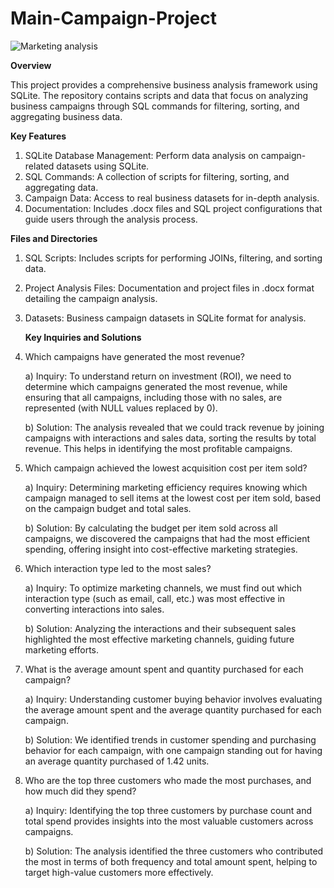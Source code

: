 # Main-Campaign-Project

![Marketing analysis](https://github.com/user-attachments/assets/0dba9072-2057-4f28-8ec5-515863ecf26c)

**Overview**

This project provides a comprehensive business analysis framework using SQLite. The repository contains scripts and data that focus on analyzing business campaigns through SQL commands for filtering, sorting, and aggregating business data.

**Key Features**

1) SQLite Database Management: Perform data analysis on campaign-related datasets using SQLite.
2) SQL Commands: A collection of scripts for filtering, sorting, and aggregating data.
3) Campaign Data: Access to real business datasets for in-depth analysis.
4) Documentation: Includes .docx files and SQL project configurations that guide users through the analysis process.
   
**Files and Directories**

1) SQL Scripts: Includes scripts for performing JOINs, filtering, and sorting data.
2) Project Analysis Files: Documentation and project files in .docx format detailing the campaign analysis.
3) Datasets: Business campaign datasets in SQLite format for analysis.



   **Key Inquiries and Solutions**
   
   
1) Which campaigns have generated the most revenue?
   
   a) Inquiry: To understand return on investment (ROI), we need to determine which campaigns generated the most revenue, while ensuring 
  that all campaigns, including those with no sales, are represented (with NULL values replaced by 0).

   b) Solution: The analysis revealed that we could track revenue by joining campaigns with interactions and sales data, sorting the 
  results by total revenue. This helps in identifying the most profitable campaigns.

2) Which campaign achieved the lowest acquisition cost per item sold?
   
   a) Inquiry: Determining marketing efficiency requires knowing which campaign managed to sell items at the lowest cost per item sold, 
   based on the campaign budget and total sales.

   b) Solution: By calculating the budget per item sold across all campaigns, we discovered the campaigns that had the most efficient 
   spending, offering insight into cost-effective marketing strategies.

3) Which interaction type led to the most sales?
   
   a) Inquiry: To optimize marketing channels, we must find out which interaction type (such as email, call, etc.) was most effective in 
   converting interactions into sales.

   b) Solution: Analyzing the interactions and their subsequent sales highlighted the most effective marketing channels, guiding future 
   marketing efforts.

4) What is the average amount spent and quantity purchased for each campaign?
   
   a) Inquiry: Understanding customer buying behavior involves evaluating the average amount spent and the average quantity purchased for 
   each campaign.

   b) Solution: We identified trends in customer spending and purchasing behavior for each campaign, with one campaign standing out for 
    having an average quantity purchased of 1.42 units.

5) Who are the top three customers who made the most purchases, and how much did they spend?
   
   a) Inquiry: Identifying the top three customers by purchase count and total spend provides insights into the most valuable customers 
   across campaigns.

   b) Solution: The analysis identified the three customers who contributed the most in terms of both frequency and total amount spent, 
   helping to target high-value customers more effectively.
